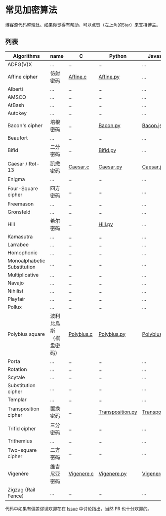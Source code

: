 # 常见加密算法

[博客](http://www.lellansin.com/tutorials/ciphers)源代码整理处。如果你觉得有帮助，可以点赞（左上角的Star）来支持博主。

## 列表

| Algorithms | name    | C      | Python  |  Javascript |
|------------|---------|--------|---------|-------------|
| ADFG(V)X | ... | ... | ... | ...
| Affine cipher | 仿射密码 | [Affine.c](https://github.com/Lellansin/cipher-examples/blob/master/c/Affine.c) | [Affine.py](https://github.com/Lellansin/cipher-examples/blob/master/python/Affine.py) | ...
| Alberti | ... | ... | ... | ...
| AMSCO | ... | ... | ... | ...
| AtBash| ... | ... | ... | ...
| Autokey | ... | ... | ... | ...
| Bacon's cipher | 培根密码 | ... |[Bacon.py](https://github.com/Lellansin/cipher-examples/blob/master/python/Bacon.py) | [Bacon.js](https://github.com/Lellansin/cipher-examples/blob/master/javascript/Bacon.js) 
| Beaufort | ... | ... | ... | ...
| Bifid | 二分密码 | ... | [Bifid.py](https://github.com/Lellansin/cipher-examples/blob/master/python/Bifid.py) | ...
| Caesar / Rot-13 | 凯撒密码 |[Caesar.c](https://github.com/Lellansin/cipher-examples/blob/master/c/Caesar.c) |[Caesar.py](https://github.com/Lellansin/cipher-examples/blob/master/python/Caesar.py) |[Caesar.js](https://github.com/Lellansin/cipher-examples/blob/master/javascript/Caesar.js) 
| Enigma | ... | ... | ... | ...
| Four-Square cipher | 四方密码 | ... | ... | ...
| Freemason | ... | ... | ... | ...
| Gronsfeld | ... | ... | ... | ...
| Hill | 希尔密码 | ... | [Hill.py](https://github.com/Lellansin/cipher-examples/blob/master/python/Hill.py) | ...
| Kamasutra | ... | ... | ... | ...
| Larrabee | ... | ... | ... | ...
| Homophonic | ... | ... | ... | ...
| Monoalphabetic Substitution | ... | ... | ... | ...
| Multiplicative | ... | ... | ... | ...
| Navajo | ... | ... | ... | ...
| Nihilist | ... | ... | ... | ...
| Playfair | ... | ... | ... | ...
| Pollux | ... | ... | ... | ...
| Polybius square |波利比烏斯（棋盘密码）|[Polybius.c](https://github.com/Lellansin/cipher-examples/blob/master/c/Polybius.c) | [Polybius.py](https://github.com/Lellansin/cipher-examples/blob/master/python/Polybius.py) | [Polybius.js](https://github.com/Lellansin/cipher-examples/blob/master/javascript/Polybius.js)
| Porta | ... | ... | ... | ...
| Rotation | ... | ... | ... | ...
| Scytale | ... | ... | ... | ...
| Substitution cipher | ... | ... | ... | ...
| Templar | ... | ... | ... | ...
| Transposition cipher | 置换密码 | ... | [Transposition.py](https://github.com/Lellansin/cipher-examples/blob/master/python/Transposition.py) | [Transposition.js](https://github.com/Lellansin/cipher-examples/blob/master/javascript/Transposition.js)
| Trifid cipher | 三分密码 | ... | ... | ...
| Trithemius | ... | ... | ... | ...
| Two-square cipher | 二方密码 | ... | ... | ...
| Vigenère | 维吉尼亚密码 | [Vigenere.c](https://github.com/Lellansin/cipher-examples/blob/master/c/Vigenere.c)  | [Vigenere.py](https://github.com/Lellansin/cipher-examples/blob/master/python/Vigenere.py) | [Vigenere.js](https://github.com/Lellansin/cipher-examples/blob/master/javascript/Vigenere.js)
| Zigzag (Rail Fence) | ... | ... | ... | ...

代码中如果有偏差谬误欢迎在在 [Issue](https://github.com/Lellansin/Cipher-examples/issues/) 中讨论指出，当然 PR 也十分欢迎的。
